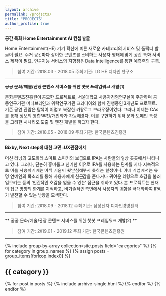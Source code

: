 ```yaml
---
layout: archive
permalink: /projects/
title: "PROJECTS"
author_profile: true
---
```


**공간 특화 Home Entertainment AI 컨셉 발굴** 

Home Entertainment(HE) 기기 확산에 따른 새로운 카테고리의 서비스 및 폼팩터 발굴이 필요.
주거 공간마다 상이한 콘텐츠를 소비하는 사용자 행태에 맞게 공간 특화 서비스 제작이 필요.
인공지능 서비스의 지향점은 Data Intelligence를 통한 예측력의 구축.

> 참여 기간: 2018.03 - 2018.05 
> 주최 기관: LG HE 디자인 연구소 

---

**공공 문화/예술/관광 콘텐츠 서비스를 위한 챗봇 프레임워크 개발(1)**

문화콘텐츠진흥원이 공모한 프로젝트로, 서울대학교 사용자경험연구실이 주관하며 공동연구기관 머니브레인과 위탁연구기관 크레디아와 함께 진행중인 3개년도 프로젝트. 기존 공연 관람은 탐색이 어렵고 복잡한 카탈로그 브라우징이었다. 그러나 이제는 CAs를 통해 정보의 통합/추천/개인화가 가능해졌다. 이를 구현하기 위해 문화 도메인 특성을 고려한 시나리오 도출 및 엔진 개발을 하고자 한다.

> 참여 기간: 2018.05 - 2018.09 
> 주최 기관: 한국콘텐츠진흥원 

---

**Bixby, Next step에 대한 고민 :UX관점에서**

머신 러닝의 고도화와 스마트 스피커의 보급으로 IPA는 사람들의 일상 곳곳에서 나타나고 있다. 그러나, 단순히 흥미롭고 신기한 이유로 IPA를 사용하는 단계를 지나 지속적으로 이를 사용하기에는 아직 기술이 뒷받침해주지 못하는 실정이다.
이에 기업에서는 유명 연예인의 목소리를 통해 사용자에게 친근감을 준다거나 귀여운 외형으로 호감을 불러일으키는 등의 ‘인간적인 호감을 얻을 수 있는’ 접근을 취하고 있다. 본 프로젝트는 현재의 접근 방향의 한계를 지적하고, 비기술적인 측면에서 사용자의 경험을 극대화하여 IPA가 발전할 수 있는 방향을 모색한다.

> 참여 기간: 2018.09 - 2018.12 
> 주최 기관: 삼성전자 디자인경영센터 

---

** 공공 문화/예술/관광 콘텐츠 서비스를 위한 챗봇 프레임워크 개발(2) **


> 참여 기간: 2019.01 - 2019.12 
> 주최 기관: 한국콘텐츠진흥원 

---

{% include group-by-array collection=site.posts field="categories" %}
{% for category in group_names %}
  {% assign posts = group_items[forloop.index0] %}
  <h2 id="{{ category | slugify }}" class="archive__subtitle">{{ category }}</h2>
  {% for post in posts %}
    {% include archive-single.html %}
  {% endfor %}
{% endfor %}
